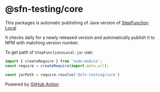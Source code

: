 # @sfn-testing/core

This packages is automatic publishing of Java version of [StepFunction Local](https://docs.aws.amazon.com/step-functions/latest/dg/sfn-local-jar.html)

It checks daily for a newly released version and automatically publish it to NPM with matching version number.

To get path of `StepFunctionsLocal.jar` use:

```js
import { createRequire } from 'node:module';
const require = createRequire(import.meta.url);

const jarPath = require.resolve('@sfn-testing/core')
```

Powered by [GitHub Action](./.github/workflows/npm-publish.yml)